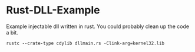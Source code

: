 # Rust-DLL-Example
Example injectable dll written in rust. You could probably clean up the code a bit.

```
rustc --crate-type cdylib dllmain.rs -Clink-arg=kernel32.lib
```
